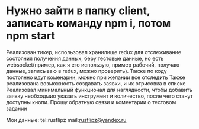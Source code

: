 # Нужно зайти в папку client, записать команду npm i, потом npm start
Реализован тикер, использовал хранилище redux для отслеживание состояния получения данных, беру тестовые данные, но есть websocket(пример, как я его использую, пример рабочий, получаю данные, записываю в redux, можно проверить). Также по коду постоянно идут коменарии, можно при желании все отследить
Также реализована возможность создавать заявки, и их отрисовка в списке
Реализовал минимальный функционал для наглядности, чтобы добавить заявку необходмио указать инструмент и количество, после чего станут доступны кнопи.
Прошу обратную связи и коментарии о тестовом задании

Мои данные:
tel:rusflipz
mail:rusflipz@yandex.ru
